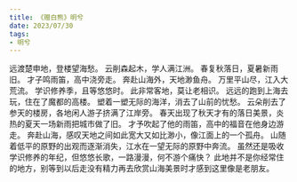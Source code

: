 ```yaml
---
title: 《赠白熊》明兮
date: 2023/07/30
tags:
- 明兮
---
```

远渡楚申地，登楼望海愁。
云削森起木，学人满江洲。
春复秋落日，夏暑新雨旧。
才子鸣雨笛，高中浇旁走。
奔赴山海外，天地渺鱼舟。
万里平山尽，江入大荒流。
学识修养季，且等悠悠时。
此非常客地，莫让老相识。
远远的跑到上海去玩，住在了魔都的高楼。
塑着一塑无际的海洋，消去了山前的忧愁。
云朵削去了参天的楼房，各地闲人游子挤满了江岸旁。
春天出现了秋天才有的落日美景，炎热的夏天一场新雨把城市做了旧。
才予吹起了他的雨笛，高中的福音在他身边游走。
奔赴山海，感叹天地之间如此宽大又如比渺小，像江面上的一个孤舟。
山随着低平的原野的出观而逐渐消失，江水在一望无际的原野中奔流。
虽然还是吸收学识修养的年纪，但悠悠长歌，一路漫漫，何不游个痛快？
此地并不是你经常住的地方，别等到以后走没有精力再去欣赏山海美景时才感到这里像是老朋友。
